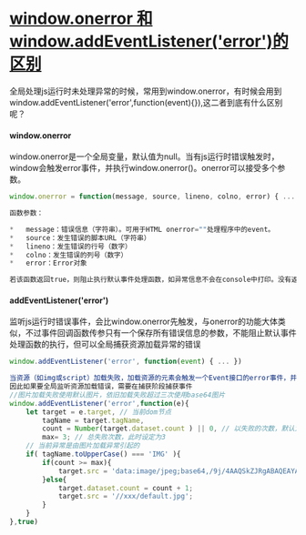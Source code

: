 # [window.onerror 和window.addEventListener('error')的区别](https://segmentfault.com/a/1190000023259434)

全局处理js运行时未处理异常的时候，常用到window.onerror，有时候会用到window.addEventListener('error',function(event){}),这二者到底有什么区别呢？

#### window.onerror

window.onerror是一个全局变量，默认值为null。当有js运行时错误触发时，window会触发error事件，并执行window.onerror()。onerror可以接受多个参数。

```javascript
window.onerror = function(message, source, lineno, colno, error) { ... }

函数参数：

*   message：错误信息（字符串）。可用于HTML onerror=""处理程序中的event。
*   source：发生错误的脚本URL（字符串）
*   lineno：发生错误的行号（数字）
*   colno：发生错误的列号（数字）
*   error：Error对象

若该函数返回true，则阻止执行默认事件处理函数，如异常信息不会在console中打印。没有返回值或者返回值为false的时候，异常信息会在console中打印
```

#### addEventListener('error')

监听js运行时错误事件，会比window.onerror先触发，与onerror的功能大体类似，不过事件回调函数传参只有一个保存所有错误信息的参数，不能阻止默认事件处理函数的执行，但可以全局捕获资源加载异常的错误

```javascript
window.addEventListener('error', function(event) { ... })

当资源（如img或script）加载失败，加载资源的元素会触发一个Event接口的error事件，并执行该元素上的onerror()处理函数。这些error事件不会向上冒泡到window，但可以在捕获阶段被捕获
因此如果要全局监听资源加载错误，需要在捕获阶段捕获事件
//图片加载失败使用默认图片，依旧加载失败超过三次使用base64图片
window.addEventListener('error',function(e){
    let target = e.target, // 当前dom节点
        tagName = target.tagName,
        count = Number(target.dataset.count ) || 0, // 以失败的次数，默认为0
        max= 3; // 总失败次数，此时设定为3
    // 当前异常是由图片加载异常引起的
    if( tagName.toUpperCase() === 'IMG' ){
        if(count >= max){
            target.src = 'data:image/jpeg;base64,/9j/4AAQSkZJRgABAQEAYABgAAD//AK3/ALYH+5hX6FV5N4Y/5GHwx/vyf+iJa9ZrysPhoYVShDZu/potDmwWFhhIzhT2bv6aLQ//Z';
        }else{
            target.dataset.count = count + 1;
            target.src = '//xxx/default.jpg';
        }
    }
},true)
```